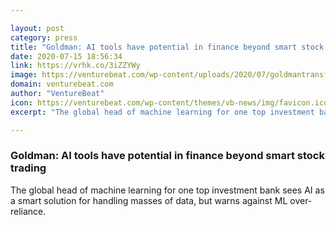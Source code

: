 ```yaml
---

layout: post
category: press
title: "Goldman: AI tools have potential in finance beyond smart stock trading"
date: 2020-07-15 18:56:34
link: https://vrhk.co/3iZZYWy
image: https://venturebeat.com/wp-content/uploads/2020/07/goldmantransform2020-e1594214200746.jpg?w=1200&strip=all
domain: venturebeat.com
author: "VentureBeat"
icon: https://venturebeat.com/wp-content/themes/vb-news/img/favicon.ico
excerpt: "The global head of machine learning for one top investment bank sees AI as a smart solution for handling masses of data, but warns against ML over-reliance."

---
```


### Goldman: AI tools have potential in finance beyond smart stock trading

The global head of machine learning for one top investment bank sees AI as a smart solution for handling masses of data, but warns against ML over-reliance.